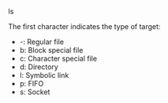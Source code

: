 ls



The first character indicates the type of target:

- -: Regular file
- b: Block special file
- c: Character special file
- d: Directory
- l: Symbolic link
- p: FIFO
- s: Socket
